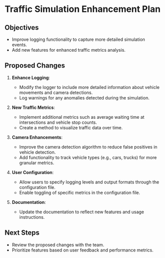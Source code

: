 # Traffic Simulation Enhancement Plan

## Objectives
- Improve logging functionality to capture more detailed simulation events.
- Add new features for enhanced traffic metrics analysis.

## Proposed Changes

1. **Enhance Logging**:
   - Modify the logger to include more detailed information about vehicle movements and camera detections.
   - Log warnings for any anomalies detected during the simulation.

2. **New Traffic Metrics**:
   - Implement additional metrics such as average waiting time at intersections and vehicle stop counts.
   - Create a method to visualize traffic data over time.

3. **Camera Enhancements**:
   - Improve the camera detection algorithm to reduce false positives in vehicle detection.
   - Add functionality to track vehicle types (e.g., cars, trucks) for more granular metrics.

4. **User Configuration**:
   - Allow users to specify logging levels and output formats through the configuration file.
   - Enable toggling of specific metrics in the configuration file.

5. **Documentation**:
   - Update the documentation to reflect new features and usage instructions.

## Next Steps
- Review the proposed changes with the team.
- Prioritize features based on user feedback and performance metrics.
